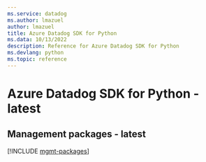 ```yaml
---
ms.service: datadog
ms.author: lmazuel
author: lmazuel
title: Azure Datadog SDK for Python
ms.data: 10/13/2022
description: Reference for Azure Datadog SDK for Python
ms.devlang: python
ms.topic: reference
---
```

# Azure Datadog SDK for Python - latest

## Management packages - latest
[!INCLUDE [mgmt-packages](datadog-mgmt-index.md)]